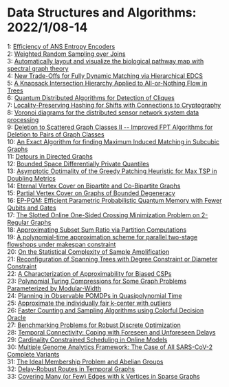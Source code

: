 # Data Structures and Algorithms: 2022/1/08-14  
1: [Efficiency of ANS Entropy Encoders](https://doi.org/10.48550/arXiv.2201.02514)  
2: [Weighted Random Sampling over Joins](https://doi.org/10.48550/arXiv.2201.02670)  
3: [Automatically layout and visualize the biological pathway map with  spectral graph theory](https://doi.org/10.48550/arXiv.2201.02728)  
4: [New Trade-Offs for Fully Dynamic Matching via Hierarchical EDCS](https://doi.org/10.48550/arXiv.2201.02905)  
5: [A Knapsack Intersection Hierarchy Applied to All-or-Nothing Flow in  Trees](https://doi.org/10.48550/arXiv.2201.02914)  
6: [Quantum Distributed Algorithms for Detection of Cliques](https://doi.org/10.48550/arXiv.2201.03000)  
7: [Locality-Preserving Hashing for Shifts with Connections to Cryptography](https://doi.org/10.48550/arXiv.2201.03041)  
8: [Voronoi diagrams for the distributed sensor network system data  processing](https://doi.org/10.48550/arXiv.2201.03106)  
9: [Deletion to Scattered Graph Classes II -- Improved FPT Algorithms for  Deletion to Pairs of Graph Classes](https://doi.org/10.48550/arXiv.2201.03142)  
10: [An Exact Algorithm for finding Maximum Induced Matching in Subcubic  Graphs](https://doi.org/10.48550/arXiv.2201.03220)  
11: [Detours in Directed Graphs](https://doi.org/10.48550/arXiv.2201.03318)  
12: [Bounded Space Differentially Private Quantiles](https://doi.org/10.48550/arXiv.2201.03380)  
13: [Asymptotic Optimality of the Greedy Patching Heuristic for Max TSP in  Doubling Metrics](https://doi.org/10.48550/arXiv.2201.03813)  
14: [Eternal Vertex Cover on Bipartite and Co-Bipartite Graphs](https://doi.org/10.48550/arXiv.2201.03820)  
15: [Partial Vertex Cover on Graphs of Bounded Degeneracy](https://doi.org/10.48550/arXiv.2201.03876)  
16: [EP-PQM: Efficient Parametric Probabilistic Quantum Memory with Fewer  Qubits and Gates](https://doi.org/10.48550/arXiv.2201.07265)  
17: [The Slotted Online One-Sided Crossing Minimization Problem on 2-Regular  Graphs](https://doi.org/10.48550/arXiv.2201.04061)  
18: [Approximating Subset Sum Ratio via Partition Computations](https://doi.org/10.48550/arXiv.2201.04165)  
19: [A polynomial-time approximation scheme for parallel two-stage flowshops  under makespan constraint](https://doi.org/10.48550/arXiv.2201.04196)  
20: [On the Statistical Complexity of Sample Amplification](https://doi.org/10.48550/arXiv.2201.04315)  
21: [Reconfiguration of Spanning Trees with Degree Constraint or Diameter  Constraint](https://doi.org/10.48550/arXiv.2201.04354)  
22: [A Characterization of Approximability for Biased CSPs](https://doi.org/10.48550/arXiv.2201.04617)  
23: [Polynomial Turing Compressions for Some Graph Problems Parameterized by  Modular-Width](https://doi.org/10.48550/arXiv.2201.04678)  
24: [Planning in Observable POMDPs in Quasipolynomial Time](https://doi.org/10.48550/arXiv.2201.04735)  
25: [Approximate the individually fair k-center with outliers](https://doi.org/10.48550/arXiv.2201.04849)  
26: [Faster Counting and Sampling Algorithms using Colorful Decision Oracle](https://doi.org/10.48550/arXiv.2201.04975)  
27: [Benchmarking Problems for Robust Discrete Optimization](https://doi.org/10.48550/arXiv.2201.04985)  
28: [Temporal Connectivity: Coping with Foreseen and Unforeseen Delays](https://doi.org/10.48550/arXiv.2201.05011)  
29: [Cardinality Constrained Scheduling in Online Models](https://doi.org/10.48550/arXiv.2201.05113)  
30: [Multiple Genome Analytics Framework: The Case of All SARS-CoV-2 Complete Variants](https://doi.org/10.48550/arXiv.2201.05198)  
31: [The Ideal Membership Problem and Abelian Groups](https://doi.org/10.48550/arXiv.2201.05218)  
32: [Delay-Robust Routes in Temporal Graphs](https://doi.org/10.48550/arXiv.2201.05390)  
33: [Covering Many (or Few) Edges with k Vertices in Sparse Graphs](https://doi.org/10.48550/arXiv.2201.05465)  